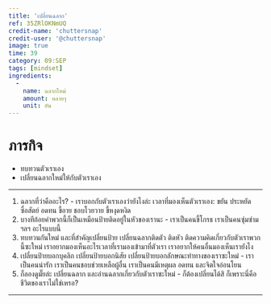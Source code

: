 ```yaml
---
title: 'เปลี่ยนฉลาก'
ref: 35ZRlOKNmUQ
credit-name: 'chuttersnap'
credit-user: '@chuttersnap'
image: true
time: 39
category: 09:SEP
tags: [mindset]
ingredients:
  -
    name: ฉลากใหม่
    amount: หลายๆ
    unit: อัน
---
```


# ภารกิจ
 - ทบทวนตัวเราเอง
 - เปลี่ยนฉลากใหม่ให้กับตัวเราเอง

---

1. ฉลากที่ว่าคืออะไร? - เราบอกกับตัวเราเองว่ายังไงล่ะ เวลาที่มองเห็นตัวเราเอง: ขยัน ประหยัด ซื่อสัตย์ อดทน ขี้อาย ชอบโวยวาย ขี้หงุดหงิด
2. บางทีถ้อยคำพวกนี้ก็เป็นเหมือนป้ายติดอยู่ในหัวของเรานะ - เราเป็นคนขี้โกรธ เราเป็นคนซุ่มซ่าม ฯลฯ อะไรแบบนี้
3. ทบทวนกันใหม่ และที่สำคัญเปลี่ยนป้าย เปลี่ยนฉลากติดตัว ติดหัว ติดความคิดเกี่ยวกับตัวเราพวกนี้ซะใหม่ เราอยากมองเห็นอะไรเวลาที่เรามองเข้ามาที่ตัวเรา เราอยากให้คนอื่นมองเห็นเรายังไง
4. เปลี่ยนป้ายบอกบุคลิก เปลี่ยนป้ายบอกนิสัย เปลี่ยนป้ายบอกลักษณะท่าทางของเราซะใหม่ - เราเป็นคนน่ารัก เราเป็นคนชอบช่วยเหลือผู้อื่น เราเป็นคนมีเหตุผล อดทน และจิตใจอ่อนโยน
5. ก็ลองดูมั๊ยล่ะ เปลี่ยนฉลาก และอ่านฉลากเกี่ยวกับตัวเราซะใหม่ - ก็ต้องเปลี่ยนได้สิ ก็เพราะนี่คือชีวิตของเราไม่ใช่เหรอ?

---
